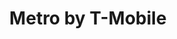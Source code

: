 ---
title: "Metro by T-Mobile"
url: /washington/metro-by-t-mobile-georgia-avenue-northwest-2/
shop: mobile phone
---